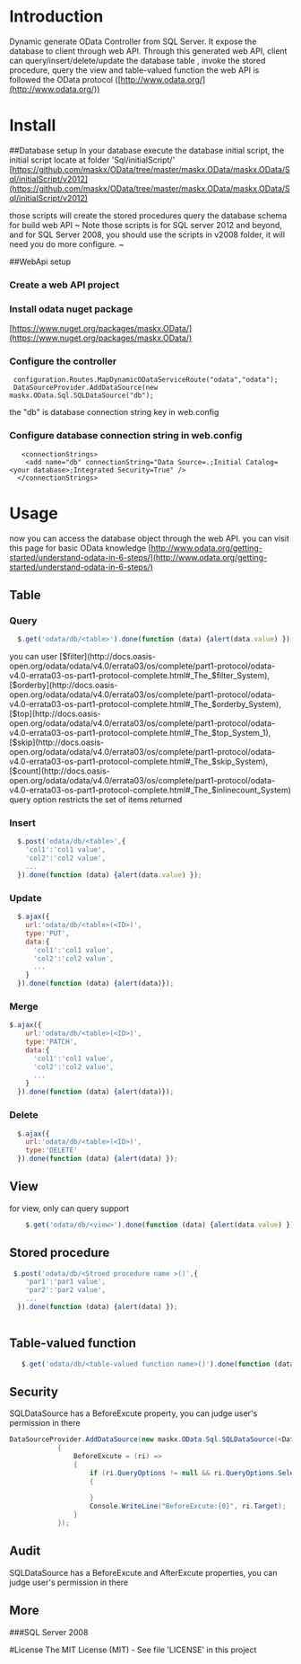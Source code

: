 
# Introduction

Dynamic generate OData Controller from SQL Server. 
It expose the database to client through web API. 
Through this generated web API, client can query/insert/delete/update the database table , invoke the stored procedure, query the view and table-valued function 
the web API is followed the OData protocol ([http://www.odata.org/](http://www.odata.org/)) 


# Install

##Database setup
In your database execute the database initial script, the initial script locate at folder 'Sql/initialScript/' 
[https://github.com/maskx/OData/tree/master/maskx.OData/maskx.OData/Sql/initialScript/v2012](https://github.com/maskx/OData/tree/master/maskx.OData/maskx.OData/Sql/initialScript/v2012)

those scripts will create the stored procedures query the database schema for build web API
~ Note
those scripts is for SQL server 2012 and beyond, and for SQL Server 2008, you should use the scripts in v2008 folder, it will need you do more configure.
~

##WebApi setup
### Create a web API project

### Install odata nuget package 

[https://www.nuget.org/packages/maskx.OData/](https://www.nuget.org/packages/maskx.OData/)

### Configure the controller
```CSharp
 configuration.Routes.MapDynamicODataServiceRoute("odata","odata");
 DataSourceProvider.AddDataSource(new maskx.OData.Sql.SQLDataSource("db");
```
the "db" is database connection string key in web.config

### Configure database connection string in web.config
```CSharp
   <connectionStrings>
    <add name="db" connectionString="Data Source=.;Initial Catalog=<your database>;Integrated Security=True" />
  </connectionStrings>
```
# Usage
now you can access the database object through the web API. you can visit this page for basic OData knowledge [http://www.odata.org/getting-started/understand-odata-in-6-steps/](http://www.odata.org/getting-started/understand-odata-in-6-steps/)
## Table
### Query
```javascript
  $.get('odata/db/<table>').done(function (data) {alert(data.value) });
```

you can user 
[$filter](http://docs.oasis-open.org/odata/odata/v4.0/errata03/os/complete/part1-protocol/odata-v4.0-errata03-os-part1-protocol-complete.html#_The_$filter_System), 
[$orderby](http://docs.oasis-open.org/odata/odata/v4.0/errata03/os/complete/part1-protocol/odata-v4.0-errata03-os-part1-protocol-complete.html#_The_$orderby_System), 
[$top](http://docs.oasis-open.org/odata/odata/v4.0/errata03/os/complete/part1-protocol/odata-v4.0-errata03-os-part1-protocol-complete.html#_The_$top_System_1), 
[$skip](http://docs.oasis-open.org/odata/odata/v4.0/errata03/os/complete/part1-protocol/odata-v4.0-errata03-os-part1-protocol-complete.html#_The_$skip_System), 
[$count](http://docs.oasis-open.org/odata/odata/v4.0/errata03/os/complete/part1-protocol/odata-v4.0-errata03-os-part1-protocol-complete.html#_The_$inlinecount_System) query option restricts the set of items returned

### Insert

```javascript
  $.post('odata/db/<table>',{
    'col1':'col1 value',
    'col2':'col2 value',
    ...
  }).done(function (data) {alert(data.value) });
```
### Update
```javascript
  $.ajax({
    url:'odata/db/<table>(<ID>)',
    type:'PUT',
    data:{
      'col1':'col1 value',
      'col2':'col2 value',
      ...  
    }
  }).done(function (data) {alert(data)});
```
### Merge
``` javascript
$.ajax({
    url:'odata/db/<table>(<ID>)',
    type:'PATCH',
    data:{
      'col1':'col1 value',
      'col2':'col2 value',
      ...  
    }
  }).done(function (data) {alert(data)});
```
### Delete
```javascript
  $.ajax({
    url:'odata/db/<table>(<ID>)',
    type:'DELETE'
  }).done(function (data) {alert(data) });
```
##  View
  for view, only can query support 
```javascript
    $.get('odata/db/<view>').done(function (data) {alert(data.value) });
```
## Stored procedure
```javascript
 $.post('odata/db/<Stroed procedure name >()',{
    'par1':'par1 value',
    'par2':'par2 value',
    ...
  }).done(function (data) {alert(data) });
  
```

## Table-valued function
```javascript
   $.get('odata/db/<table-valued function name>()').done(function (data) {alert(data.value) });
```

## Security
SQLDataSource has a BeforeExcute property, you can judge user's permission in there

```csharp
DataSourceProvider.AddDataSource(new maskx.OData.Sql.SQLDataSource(<DataSourceName>)
            {
                BeforeExcute = (ri) =>
                {
                    if (ri.QueryOptions != null && ri.QueryOptions.SelectExpand != null)
                    {
                        
                    }
                    Console.WriteLine("BeforeExcute:{0}", ri.Target);
                }
            });
```


## Audit
SQLDataSource has a BeforeExcute and AfterExcute properties, you can judge user's permission in there

## More
###SQL Server 2008


#License
The MIT License (MIT) - See file 'LICENSE' in this project





